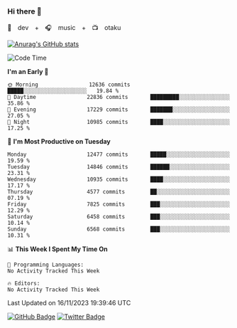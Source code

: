 ### Hi there 👋

🚀　dev　+　🎧　music　+　📺　otaku


[![Anurag's GitHub stats](https://github-readme-stats.vercel.app/api?username=koheitasaka&count_private=true&show_icons=true&theme=monokai)](https://github.com/koheitasaka/github-readme-stats)

<!--START_SECTION:waka-->
![Code Time](http://img.shields.io/badge/Code%20Time-1%2C161%20hrs%2023%20mins-blue)

**I'm an Early 🐤** 

```text
🌞 Morning                12636 commits       █████░░░░░░░░░░░░░░░░░░░░   19.84 % 
🌆 Daytime                22836 commits       █████████░░░░░░░░░░░░░░░░   35.86 % 
🌃 Evening                17229 commits       ███████░░░░░░░░░░░░░░░░░░   27.05 % 
🌙 Night                  10985 commits       ████░░░░░░░░░░░░░░░░░░░░░   17.25 % 
```
📅 **I'm Most Productive on Tuesday** 

```text
Monday                   12477 commits       █████░░░░░░░░░░░░░░░░░░░░   19.59 % 
Tuesday                  14846 commits       ██████░░░░░░░░░░░░░░░░░░░   23.31 % 
Wednesday                10935 commits       ████░░░░░░░░░░░░░░░░░░░░░   17.17 % 
Thursday                 4577 commits        ██░░░░░░░░░░░░░░░░░░░░░░░   07.19 % 
Friday                   7825 commits        ███░░░░░░░░░░░░░░░░░░░░░░   12.29 % 
Saturday                 6458 commits        ███░░░░░░░░░░░░░░░░░░░░░░   10.14 % 
Sunday                   6568 commits        ███░░░░░░░░░░░░░░░░░░░░░░   10.31 % 
```


📊 **This Week I Spent My Time On** 

```text
💬 Programming Languages: 
No Activity Tracked This Week

🔥 Editors: 
No Activity Tracked This Week
```


 Last Updated on 16/11/2023 19:39:46 UTC
<!--END_SECTION:waka-->

[![GitHub Badge](https://img.shields.io/badge/GitHub-100000?style=for-the-badge&logo=github&logoColor=white)](https://github.com/koheitasaka)
[![Twitter Badge](https://img.shields.io/badge/Twitter-1DA1F2?style=for-the-badge&logo=twitter&logoColor=white)](https://twitter.com/sleep_asleep_)
